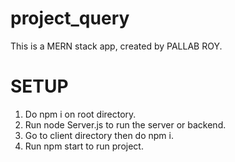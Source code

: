 # project_query

This is a MERN stack app, created by PALLAB ROY.

# SETUP

1. Do npm i on root directory.
2. Run node Server.js to run the server or backend.
3. Go to client directory then do npm i.
4. Run npm start to run project.
